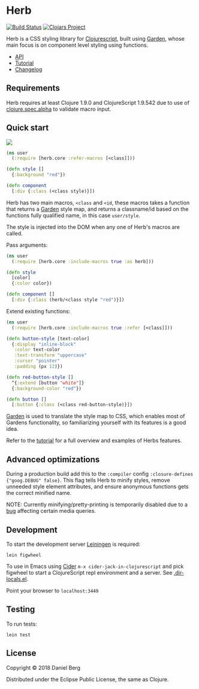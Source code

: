 # Herb
[![Build Status](https://travis-ci.org/roosta/herb.svg?branch=master)](https://travis-ci.org/roosta/herb)
[![Clojars Project](https://img.shields.io/clojars/v/herb.svg)](https://clojars.org/herb)

Herb is a CSS styling library for [Clojurescript](https://clojurescript.org/), built using [Garden](https://github.com/noprompt/garden), whose main focus is on component level styling using functions.

- [API](https://roosta.github.io/herb/)
- [Tutorial](http://herb.roosta.sh/)
- [Changelog](https://github.com/roosta/herb/blob/master/CHANGELOG.md)

## Requirements
Herb requires at least Clojure 1.9.0 and ClojureScript 1.9.542 due to use of [clojure.spec.alpha](https://cljs.github.io/api/cljs.spec.alpha/) to validate macro input.

## Quick start
![](https://clojars.org/herb/latest-version.svg)

```clojure
(ns user
  (:require [herb.core :refer-macros [<class]]))

(defn style []
  {:background "red"})

(defn component
  [:div {:class (<class style)}])
```

Herb has two main macros, `<class` and `<id`, these macros takes a function that returns a [Garden](https://github.com/noprompt/garden) style map, and returns a classname/id based on the functions fully qualified name, in this case `user/style`.

The style is injected into the DOM when any one of Herb's macros are called.


Pass arguments:

```clojure
(ns user
  (:require [herb.core :include-macros true :as herb]))

(defn style
  [color]
  {:color color})

(defn component []
  [:div {:class (herb/<class style "red")}])
```

Extend existing functions:

```clojure
(ns user
  (:require [herb.core :include-macros true :refer [<class]]))

(defn button-style [text-color]
  {:display "inline-block"
   :color text-color
   :text-transform "uppercase"
   :cursor "pointer"
   :padding (px 12)})

(defn red-button-style []
  ^{:extend [button "white"]}
  {:background-color "red"})

(defn button []
  [:button {:class (<class red-button-style)}])
```


[Garden](https://github.com/noprompt/garden) is used to translate the style map to CSS, which enables most of Gardens functionality, so familiarizing yourself with its features is a good idea.

Refer to the [tutorial](http://herb.roosta.sh/) for a full overview and examples of Herbs features.

## Advanced optimizations
During a production build add this to the `:compiler` config  `:closure-defines {"goog.DEBUG" false}`. This flag tells Herb to minify styles, remove unneeded style element attributes, and ensure anonymous functions gets the correct minified name.

NOTE: Currently minifying/pretty-printing is temporarily disabled due to a [bug](https://github.com/noprompt/garden/issues/168) affecting certain media queries.

## Development
To start the development server [Leiningen](https://leiningen.org/) is required:
```shell
lein figwheel
```

To use in Emacs using [Cider](https://github.com/clojure-emacs/cider) `m-x cider-jack-in-clojurescript` and pick figwheel to start a ClojureScript repl environment and a server. See [.dir-locals.el](https://github.com/roosta/herb/blob/master/.dir-locals.el).

Point your browser to `localhost:3449`

## Testing
To run tests:
```shell
lein test
```

## License

Copyright © 2018 Daniel Berg

Distributed under the Eclipse Public License, the same as Clojure.
